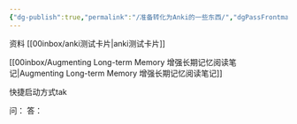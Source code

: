 ```yaml
---
{"dg-publish":true,"permalink":"/准备转化为Anki的一些东西/","dgPassFrontmatter":true,"created":"","updated":""}
---
```


资料
[[00inbox/anki测试卡片\|anki测试卡片]]

[[00inbox/Augmenting Long-term Memory 增强长期记忆阅读笔记\|Augmenting Long-term Memory 增强长期记忆阅读笔记]]


快捷启动方式tak


问：
答：

